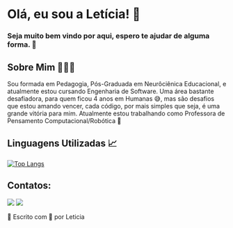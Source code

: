 
# Olá, eu sou a Letícia! 👋

### Seja muito bem vindo por aqui, espero te ajudar de alguma forma. 📖

## Sobre Mim 👩🏻‍💻

Sou formada em Pedagogia, Pós-Graduada em Neurôciênica Educacional, e atualmente estou cursando Engenharia de Software. Uma área bastante desafiadora, para quem ficou 4 anos em Humanas 😅, mas são desafios que estou amando vencer, cada código, por mais simples que seja, é uma grande vitória para mim.
Atualmente estou trabalhando como Professora de Pensamento Computacional/Robótica 🤖

## Linguagens Utilizadas 📈

[![Top Langs](https://github-readme-stats.vercel.app/api/top-langs/?username=Leticia-Rezende&layout=compact)](https://github.com/Leticia-Rezende/github-readme-stats)

## Contatos:

<div>

<a href = "leticiarezende218@gmail.com"><img loading="lazy" src="https://img.shields.io/badge/Gmail-D14836?style=for-the-badge&logo=gmail&logoColor=white" target="_blank"></a>
<a href="[https://www.linkedin.com/in/seu-usuário-linkedln-aqui](https://www.linkedin.com/in/leticia-rezende-a03a53266/)" target="_blank"><img loading="lazy" src="https://img.shields.io/badge/-LinkedIn-%230077B5?style=for-the-badge&logo=linkedin&logoColor=white" target="_blank"></a>
</div>




📝 Escrito com 💜 por Leticia 






<!---
Leticia-Rezende/Leticia-Rezende is a ✨ special ✨ repository because its `README.md` (this file) appears on your GitHub profile.
You can click the Preview link to take a look at your changes.
--->
